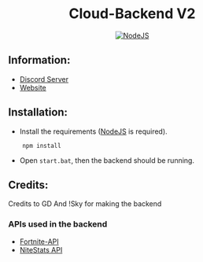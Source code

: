 <h1 align='center'>Cloud-Backend V2</h1>

<p align='center'>
    <a href='https://nodejs.org/en/download/' align='center'>
        <img alt='NodeJS' src='https://media.discordapp.net/attachments/850045691481030706/851139810927575080/adobespark_adobespark.png'>
    </a>
</p>

## Information:
- [Discord Server](https://discord.gg/MfXNpTg4EV)
- [Website](https://cloudfn.dev/)

## Installation:
- Install the requirements ([NodeJS](https://nodejs.org/en/download/) is required).
```
    npm install
```
- Open ``start.bat``, then the backend should be running.

## Credits:
Credits to GD And !Sky for making the backend

### APIs used in the backend
- [Fortnite-API](https://fortnite-api.com/)
- [NiteStats API](https://nitestats.com/)
